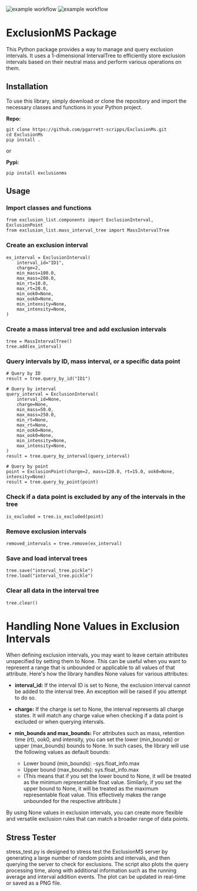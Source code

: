 ![example workflow](https://github.com/pgarrett-scripps/ExclusionMs/actions/workflows/python-package.yml/badge.svg)
![example workflow](https://github.com/pgarrett-scripps/ExclusionMs/actions/workflows/pylint.yml/badge.svg)

# ExclusionMS Package
This Python package provides a way to manage and query exclusion intervals. It uses a 1-dimensional 
IntervalTree to efficiently store exclusion intervals based on their neutral mass
and perform various operations on them. 

## Installation
To use this library, simply download or clone the repository and import the necessary classes and functions in your 
Python project.

**Repo:**
```
git clone https://github.com/pgarrett-scripps/ExclusionMs.git
cd ExclusionMs
pip install .
```

or 

**Pypi:**
```
pip install exclusionms
```

## Usage

### Import classes and functions

```
from exclusion_list.components import ExclusionInterval, ExclusionPoint
from exclusion_list.mass_interval_tree import MassIntervalTree
```

### Create an exclusion interval

```
ex_interval = ExclusionInterval(
    interval_id="ID1",
    charge=2,
    min_mass=100.0,
    max_mass=200.0,
    min_rt=10.0,
    max_rt=20.0,
    min_ook0=None,
    max_ook0=None,
    min_intensity=None,
    max_intensity=None,
)
```

### Create a mass interval tree and add exclusion intervals
```
tree = MassIntervalTree()
tree.add(ex_interval)
```

### Query intervals by ID, mass interval, or a specific data point
```
# Query by ID
result = tree.query_by_id("ID1")

# Query by interval
query_interval = ExclusionInterval(
    interval_id=None,
    charge=None,
    min_mass=50.0,
    max_mass=250.0,
    min_rt=None,
    max_rt=None,
    min_ook0=None,
    max_ook0=None,
    min_intensity=None,
    max_intensity=None,
)
result = tree.query_by_interval(query_interval)

# Query by point
point = ExclusionPoint(charge=2, mass=120.0, rt=15.0, ook0=None, intensity=None)
result = tree.query_by_point(point)
```

### Check if a data point is excluded by any of the intervals in the tree

```
is_excluded = tree.is_excluded(point)
```

### Remove exclusion intervals

```
removed_intervals = tree.remove(ex_interval)
```

### Save and load interval trees
```
tree.save("interval_tree.pickle")
tree.load("interval_tree.pickle")
```

### Clear all data in the interval tree
```
tree.clear()
```

# Handling None Values in Exclusion Intervals
When defining exclusion intervals, you may want to leave certain attributes unspecified by setting them to None. 
This can be useful when you want to represent a range that is unbounded or applicable to all values of that attribute.
Here's how the library handles None values for various attributes:

- **interval_id:** If the interval ID is set to None, the exclusion interval cannot be added to the interval tree. 
An exception will be raised if you attempt to do so.

- **charge:** If the charge is set to None, the interval represents all charge states. It will match any charge value 
when checking if a data point is excluded or when querying intervals.

- **min_bounds and max_bounds:** For attributes such as mass, retention time (rt), ook0, and intensity, you can 
set the lower (min_bounds) or upper (max_bounds) bounds to None. In such cases, the library will use the following 
values as default bounds:

  - Lower bound (min_bounds): -sys.float_info.max
  - Upper bound (max_bounds): sys.float_info.max
  - (This means that if you set the lower bound to None, it will be treated as the minimum representable float value. 
  Similarly, if you set the upper bound to None, it will be treated as the maximum representable float value. 
  This effectively makes the range unbounded for the respective attribute.)

By using None values in exclusion intervals, you can create more flexible and versatile exclusion rules that can 
match a broader range of data points.

## Stress Tester
stress_test.py is designed to stress test the ExclusionMS server by generating a large number of random points and 
intervals, and then querying the server to check for exclusions. The script also plots the query processing time, 
along with additional information such as the running average and interval addition events. The plot can be 
updated in real-time or saved as a PNG file.
